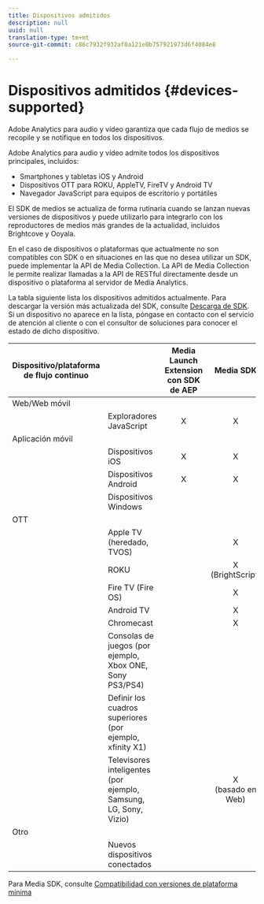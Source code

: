```yaml
---
title: Dispositivos admitidos
description: null
uuid: null
translation-type: tm+mt
source-git-commit: c86c7932f932af0a121e0b757921973d6f4084e8

---
```



# Dispositivos admitidos {#devices-supported}

Adobe Analytics para audio y vídeo garantiza que cada flujo de medios se recopile y se notifique en todos los dispositivos.

Adobe Analytics para audio y vídeo admite todos los dispositivos principales, incluidos:

* Smartphones y tabletas iOS y Android
* Dispositivos OTT para ROKU, AppleTV, FireTV y Android TV
* Navegador JavaScript para equipos de escritorio y portátiles

El SDK de medios se actualiza de forma rutinaria cuando se lanzan nuevas versiones de dispositivos y puede utilizarlo para integrarlo con los reproductores de medios más grandes de la actualidad, incluidos Brightcove y Ooyala.

En el caso de dispositivos o plataformas que actualmente no son compatibles con SDK o en situaciones en las que no desea utilizar un SDK, puede implementar la API de Media Collection. La API de Media Collection le permite realizar llamadas a la API de RESTful directamente desde un dispositivo o plataforma al servidor de Media Analytics.

La tabla siguiente lista los dispositivos admitidos actualmente. Para descargar la versión más actualizada del SDK, consulte [Descarga de SDK](https://docs.adobe.com/content/help/en/media-analytics/using/sdk-implement/download-sdks.html). Si un dispositivo no aparece en la lista, póngase en contacto con el servicio de atención al cliente o con el consultor de soluciones para conocer el estado de dicho dispositivo.


| Dispositivo/plataforma de flujo continuo |  | Media Launch Extension con SDK de AEP | Media SDK | API de Media Collection |
|---------------------------|-----------------------------------------------|:----------------------------:|:-------------------:|:--------------------:|
| Web/Web móvil |  |  |  |  |
|  | Exploradores JavaScript | X | X | X |
| Aplicación móvil |  |  |  |  |
|  | Dispositivos iOS | X | X | X |
|  | Dispositivos Android | X | X | X |
|  | Dispositivos Windows |  |  | X |
| OTT |  |  |  |  |
|  | Apple TV (heredado, TVOS) |  | X | X |
|  | ROKU |  | X<br>(BrightScript) | X<br>(nativo) |
|  | Fire TV (Fire OS) |  | X | X |
|  | Android TV |  | X | X |
|  | Chromecast |  | X | X |
|  | Consolas de juegos (por ejemplo, Xbox ONE, Sony PS3/PS4) |  |  | X |
|  | Definir los cuadros superiores (por ejemplo, xfinity X1) |  |  | X |
|  | Televisores inteligentes (por ejemplo, Samsung, LG, Sony, Vizio) |  | X<br>(basado en Web) | X |
| Otro |  |  |  |  |
|  | Nuevos dispositivos conectados |  |  | X |


Para Media SDK, consulte [Compatibilidad con versiones de plataforma mínima](./sdk-implement/setup/setup-overview.md#minimum-platform-version)
